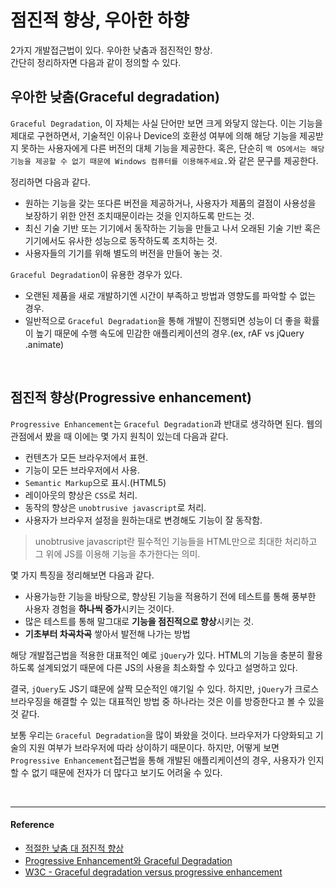 # 점진적 향상, 우아한 하향

2가지 개발접근법이 있다. 우아한 낮춤과 점진적인 향상.<br/>
간단히 정리하자면 다음과 같이 정의할 수 있다.
<br/>

## 우아한 낮춤(Graceful degradation)

`Graceful Degradation`, 이 자체는 사실 단어만 보면 크게 와닿지 않는다.
이는 기능을 제대로 구현하면서, 기술적인 이유나 Device의 호환성 여부에 의해 해당 기능을 제공받지 못하는 사용자에게 다른 버전의 대체 기능을 제공한다.
혹은, 단순히 `맥 OS에서는 해당 기능을 제공할 수 없기 때문에 Windows 컴퓨터를 이용해주세요.`와 같은 문구를 제공한다.

정리하면 다음과 같다.

- 원하는 기능을 갖는 또다른 버전을 제공하거나, 사용자가 제품의 결점이 사용성을 보장하기 위한 안전 조치때문이라는 것을 인지하도록 만드는 것.
- 최신 기술 기반 또는 기기에서 동작하는 기능을 만들고 나서 오래된 기술 기반 혹은 기기에서도 유사한 성능으로 동작하도록 조치하는 것.
- 사용자들의 기기를 위해 별도의 버전을 만들어 놓는 것.

`Graceful Degradation`이 유용한 경우가 있다.

- 오랜된 제품을 새로 개발하기엔 시간이 부족하고 방법과 영향도를 파악할 수 없는 경우.
- 일반적으로 `Graceful Degradation`을 통해 개발이 진행되면 성능이 더 좋을 확률이 높기 때문에 수행 속도에 민감한 애플리케이션의 경우.(ex, rAF vs jQuery .animate)

<br/>

## 점진적 향상(Progressive enhancement)

`Progressive Enhancement`는 `Graceful Degradation`과 반대로 생각하면 된다.
웹의 관점에서 봤을 때 이에는 몇 가지 원칙이 있는데 다음과 같다.

- 컨텐츠가 모든 브라우저에서 표현.
- 기능이 모든 브라우저에서 사용.
- `Semantic Markup`으로 표시.(HTML5)
- 레이아웃의 향상은 `CSS`로 처리.
- 동작의 향상은 `unobtrusive javascript`로 처리.
- 사용자가 브라우저 설정을 원하는대로 변경해도 기능이 잘 동작함.

> unobtrusive javascript란 필수적인 기능들을 HTML만으로 최대한 처리하고 그 위에 JS를 이용해 기능을 추가한다는 의미.

몇 가지 특징을 정리해보면 다음과 같다.

- 사용가능한 기능을 바탕으로, 향상된 기능을 적용하기 전에 테스트를 통해 풍부한 사용자 경험을 **하나씩 증가**시키는 것이다.
- 많은 테스트를 통해 말그대로 **기능을 점진적으로 향상**시키는 것.
- **기초부터 차곡차곡** 쌓아서 발전해 나가는 방법

해당 개발접근법을 적용한 대표적인 예로 `jQuery`가 있다. HTML의 기능을 충분히 활용하도록 설계되었기 때문에 다른 JS의 사용을 최소화할 수 있다고 설명하고 있다.

결국, `jQuery`도 JS기 떄문에 살짝 모순적인 얘기일 수 있다.
하지만, `jQuery`가 크로스 브라우징을 해결할 수 있는 대표적인 방법 중 하나라는 것은 이를 방증한다고 볼 수 있을 것 같다.

보통 우리는 `Graceful Degradation`을 많이 봐왔을 것이다. 브라우저가 다양화되고 기술의 지원 여부가 브라우저에 따라 상이하기 때문이다.
하지만, 어떻게 보면 `Progressive Enhancement`접근법을 통해 개발된 애플리케이션의 경우, 사용자가 인지할 수 없기 때문에 전자가 더 많다고 보기도 어려울 수 있다.

<br/>

---

#### Reference 

- [적절한 낮춤 대 점진적 향상](http://www.clearboth.org/51_graceful_degradation_versus_progressive_enhancement/)
- [Progressive Enhancement와 Graceful Degradation](https://m.blog.naver.com/PostView.nhn?blogId=sef16&logNo=70164174952&proxyReferer=https%3A%2F%2Fwww.google.com%2F)
- [W3C - Graceful degradation versus progressive enhancement](https://www.w3.org/wiki/Graceful_degradation_versus_progressive_enhancement)
